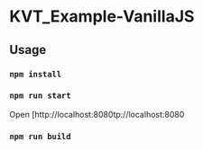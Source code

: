 # KVT_Example-VanillaJS

## Usage

### `npm install`

### `npm run start`

Open [http://localhost:8080tp://localhost:8080

### `npm run build`

